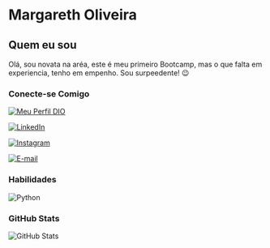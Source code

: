 # Margareth Oliveira

## Quem eu sou

Olá, sou novata na aréa, este é meu primeiro Bootcamp, mas o que falta em experiencia, tenho em empenho. 
Sou surpeedente!
😉

### Conecte-se Comigo

[![Meu Perfil DIO](https://camo.githubusercontent.com/5ab7a221b534e8c6760bed4666dc9ac930f63b9e2eeda14923af266b49543d27/68747470733a2f2f696d672e736869656c64732e696f2f62616467652f2d4d657525323050657266696c2532306e6125323044494f2d3330413344433f7374796c653d666f722d7468652d6261646765)](https://www.dio.me/users/margareth_os12)

[![LinkedIn](https://img.shields.io/badge/LinkedIn-000?style=for-the-badge&logo=linkedin&logoColor=0E76A8)](https://www.linkedin.com/in/margareth-oliveira-12237417b/)

[![Instagram](https://img.shields.io/badge/instagram-000?style=for-the-badge&logo=instagram)](https://www.instagram.com/omargareth/)

[![E-mail](https://camo.githubusercontent.com/5569c47c09be5c1b56cc1327a30316503cd933f97caea0be8dc8a91789815e71/68747470733a2f2f696d672e736869656c64732e696f2f62616467652f2d456d61696c2d3030303f7374796c653d666f722d7468652d6261646765266c6f676f3d6d6963726f736f66742d6f75746c6f6f6b266c6f676f436f6c6f723d453934443546)](mailto:margareth.os12@hotmail.com)



### Habilidades

![Python](https://img.shields.io/badge/Python-000?style=for-the-badge&logo=python)

### GitHub Stats

![GitHub Stats](https://github-readme-stats.vercel.app/api?username=Margareth-os&theme=transparent&bg_color=000&border_color=30A3DC&show_icons=true&icon_color=30A3DC&title_color=E94D5F&text_color=FFF)
